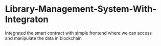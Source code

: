 # Library-Management-System-With-Integraton
Integrated the smart contract with simple frontend where we can access and manipulate the data in blockchain
